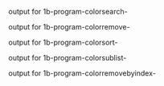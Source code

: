 output for 1b-program-colorsearch- 

output for 1b-program-colorremove- 

output for 1b-program-colorsort- 

output for 1b-program-colorsublist- 

output for 1b-program-colorremovebyindex- 
